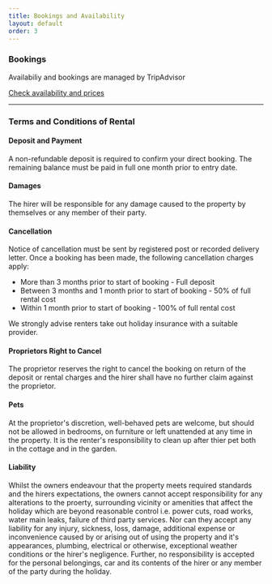 ```yaml
---
title: Bookings and Availability
layout: default
order: 3
---
```


<div class="row">
  <div class="12u">
    <section class="box">
      <h3>Bookings</h3>
      <p>Availabiliy and bookings are managed by TripAdvisor</p>
      <a href="https://www.tripadvisor.co.uk/VacationRentalReview-g551745-d1777377-Garden_Cottage_Crail-Crail_Fife_Scotland.html" target="_blank" class="button fix">Check availability and prices <span class="fa fa-angle-right fa-lg"></span></a>
      <hr />
      <h3>Terms and Conditions of Rental</h3>
      <h4>Deposit and Payment</h4>
      <p>A non-refundable deposit is required to confirm your direct booking. The remaining balance must be paid in full one month prior to entry date.</p>
      <h4>Damages</h4>
      <p>The hirer will be responsible for any damage caused to the property by themselves or any member of their party.</p>
      <h4>Cancellation</h4>
      <p>Notice of cancellation must be sent by registered post or recorded delivery letter. Once a booking has been made, the following cancellation charges apply:</p>
      <ul>
        <li>More than 3 months prior to start of booking - Full deposit</li>
        <li>Between 3 months and 1 month prior to start of booking - 50% of full rental cost</li>
        <li>Within 1 month prior to start of booking - 100% of full rental cost</li>
      </ul>
      <p>We strongly advise renters take out holiday insurance with a suitable provider.</p>
      <h4>Proprietors Right to Cancel</h4>
      <p>The proprietor reserves the right to cancel the booking on return of the deposit or rental charges and the hirer shall have no further claim against the proprietor.</p>
      <h4>Pets</h4>
      <p>At the proprietor's discretion, well-behaved pets are welcome, but should not be allowed in bedrooms, on furniture or left unattended at any time in the property. It is the renter's responsibility to clean up after thier pet both in the cottage and in the garden.</p>
      <h4>Liability</h4>
      <p>Whilst the owners endeavour that the property meets required standards and the hirers expectations, the owners cannot accept responsibility for any alterations to the proerty, surrounding vicinity or amenities that affect the holiday which are beyond reasonable control i.e. power cuts, road works, water main leaks, failure of third party services. Nor can they accept any liability for any injury, sickness, loss, damage, additional expense or inconvenience caused by or arising out of using the property and it's appearances, plumbing, electrical or otherwise, exceptional weather conditions or the hirer's negligence. Further, no responsibility is accepted for the personal belongings, car and its contents of the hirer or any member of the party during the holiday.</p>
    </section>
  </div>
</div>
